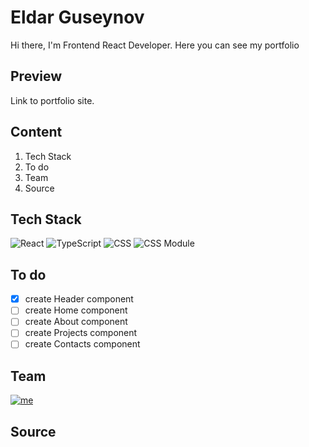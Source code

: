 # Eldar Guseynov

Hi there, I'm Frontend React Developer. Here you can see my portfolio

## Preview
<!-- Add link and preview image -->
Link to portfolio site.

## Content
1) Tech Stack
2) To do
3) Team
4) Source

## Tech Stack
![React](https://img.shields.io/badge/React-286171?style=for-the-badge&logo=react&logoColor=#61DBFB)
![TypeScript](https://img.shields.io/badge/TypeScript-104581?style=for-the-badge&logo=typescript&logoColor=#3178C6)
![CSS](https://img.shields.io/badge/CSS-1572B7?style=for-the-badge&logo=css3&logoColor=#1572B7)
![CSS Module](https://img.shields.io/badge/CSS_Modules-000000?style=for-the-badge&logo=cssmodules&logoColor=#ffffff)

## To do
- [x] create Header component
- [ ] create Home component
- [ ] create About component
- [ ] create Projects component
- [ ] create Contacts component

## Team
[![me](https://img.shields.io/badge/Eldar_Guseynov-black?style=for-the-badge&logo=github)](https://github.com/username-i386/)

## Source
<!-- add projects links -->